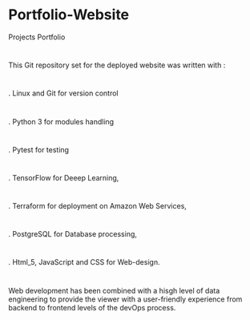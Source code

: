 # Portfolio-Website
Projects Portfolio
#
This Git repository set for the deployed website was written with :
  #
  . Linux and Git for version control
  #
  . Python 3 for modules handling
  #
  . Pytest for testing
  #
  . TensorFlow for Deeep Learning, 
  #
  . Terraform for deployment on Amazon Web Services, 
  #
  . PostgreSQL for Database processing, 
  #
  . Html_5, JavaScript and CSS for Web-design.
  #
Web development has been combined with a hisgh level of data engineering to provide the viewer with a user-friendly experience from backend to frontend levels of the devOps process.
